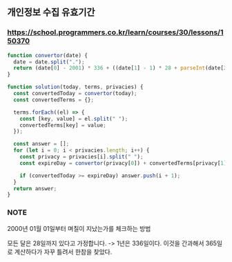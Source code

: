 ## 개인정보 수집 유효기간

### https://school.programmers.co.kr/learn/courses/30/lessons/150370

```js
function convertor(date) {
  date = date.split(".");
  return (date[0] - 2001) * 336 + ((date[1] - 1) * 28 + parseInt(date[2]));
}

function solution(today, terms, privacies) {
  const convertedToday = convertor(today);
  const convertedTerms = {};

  terms.forEach((el) => {
    const [key, value] = el.split(" ");
    convertedTerms[key] = value;
  });

  const answer = [];
  for (let i = 0; i < privacies.length; i++) {
    const privacy = privacies[i].split(" ");
    const expireDay = convertor(privacy[0]) + convertedTerms[privacy[1]] * 28;

    if (convertedToday >= expireDay) answer.push(i + 1);
  }
  return answer;
}
```

### NOTE

2000년 01월 01일부터 며칠이 지났는가를 체크하는 방법

모든 달은 28일까지 있다고 가정합니다.
-> 1년은 336일이다.
이것을 간과해서 365일로 계산하다가 자꾸 틀려서 한참을 찾았다.
